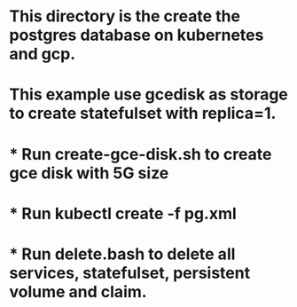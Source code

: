 # This directory is the create the postgres database on kubernetes and gcp.
# 
# This example use gcedisk as storage to create statefulset with replica=1.
# * Run create-gce-disk.sh to create gce disk with 5G size
# * Run kubectl create -f pg.xml  
# * Run delete.bash to delete all services, statefulset, persistent volume and claim.
#
